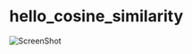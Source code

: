 hello_cosine_similarity
=======================


![ScreenShot](http://upload.wikimedia.org/math/0/5/6/0568c396cfb85e20614381dd1be6b074.png)

